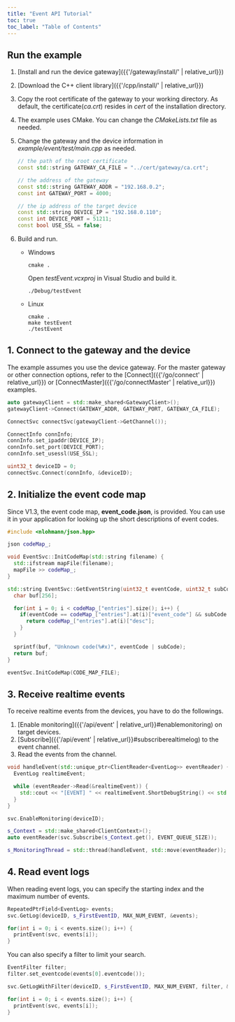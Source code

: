 ```yaml
---
title: "Event API Tutorial"
toc: true
toc_label: "Table of Contents"
---
```


## Run the example

1. [Install and run the device gateway]({{'/gateway/install/' | relative_url}})
2. [Download the C++ client library]({{'/cpp/install/' | relative_url}})
3. Copy the root certificate of the gateway to your working directory. As default, the certificate(_ca.crt_) resides in _cert_ of the installation directory. 
4. The example uses CMake. You can change the _CMakeLists.txt_ file as needed.
5. Change the gateway and the device information in _example/event/test/main.cpp_ as needed.
   
    ```cpp
    // the path of the root certificate
    const std::string GATEWAY_CA_FILE = "../cert/gateway/ca.crt";

    // the address of the gateway
    const std::string GATEWAY_ADDR = "192.168.0.2";
    const int GATEWAY_PORT = 4000;
    
    // the ip address of the target device
    const std::string DEVICE_IP = "192.168.0.110";
    const int DEVICE_PORT = 51211;
    const bool USE_SSL = false;
    ```
6. Build and run.
 
    * Windows
    
      ```
      cmake .
      ```

      Open _testEvent.vcxproj_ in Visual Studio and build it.

      ```
      ./Debug/testEvent
      ```

    * Linux

      ```
      cmake .
      make testEvent
      ./testEvent
      ```

## 1. Connect to the gateway and the device

The example assumes you use the device gateway. For the master gateway or other connection options, refer to the [Connect]({{'/go/connect' | relative_url}}) or [ConnectMaster]({{'/go/connectMaster' | relative_url}}) examples.

  ```cpp
  auto gatewayClient = std::make_shared<GatewayClient>();
  gatewayClient->Connect(GATEWAY_ADDR, GATEWAY_PORT, GATEWAY_CA_FILE);

  ConnectSvc connectSvc(gatewayClient->GetChannel());

  ConnectInfo connInfo;
  connInfo.set_ipaddr(DEVICE_IP);
  connInfo.set_port(DEVICE_PORT);
  connInfo.set_usessl(USE_SSL);

  uint32_t deviceID = 0;
  connectSvc.Connect(connInfo, &deviceID);
  ```  

## 2. Initialize the event code map

Since V1.3, the event code map, __event_code.json__, is provided. You can use it in your application for looking up the short descriptions of event codes.

  ```cpp
  #include <nlohmann/json.hpp>

  json codeMap_;

  void EventSvc::InitCodeMap(std::string filename) {
    std::ifstream mapFile(filename);
    mapFile >> codeMap_;
  }

  std::string EventSvc::GetEventString(uint32_t eventCode, uint32_t subCode) {
    char buf[256];

    for(int i = 0; i < codeMap_["entries"].size(); i++) {
      if(eventCode == codeMap_["entries"].at(i)["event_code"] && subCode == codeMap_["entries"].at(i)["sub_code"]) {
        return codeMap_["entries"].at(i)["desc"];
      }
    }

    sprintf(buf, "Unknown code(%#x)", eventCode | subCode);
    return buf;
  }

  eventSvc.InitCodeMap(CODE_MAP_FILE);
  ```

## 3. Receive realtime events

To receive realtime events from the devices, you have to do the followings.

1. [Enable monitoring]({{'/api/event' | relative_url}}#enablemonitoring) on target devices.
2. [Subscribe]({{'/api/event' | relative_url}}#subscriberealtimelog) to the event channel.
3. Read the events from the channel.

  ```cpp
  void handleEvent(std::unique_ptr<ClientReader<EventLog>> eventReader) {
    EventLog realtimeEvent;

    while (eventReader->Read(&realtimeEvent)) {
      std::cout << "[EVENT] " << realtimeEvent.ShortDebugString() << std::endl;
    }
  }

  svc.EnableMonitoring(deviceID);

  s_Context = std::make_shared<ClientContext>();
  auto eventReader(svc.Subscribe(s_Context.get(), EVENT_QUEUE_SIZE));

  s_MonitoringThread = std::thread(handleEvent, std::move(eventReader));
  ```

## 4. Read event logs

When reading event logs, you can specify the starting index and the maximum number of events.

  ```cpp
  RepeatedPtrField<EventLog> events;
  svc.GetLog(deviceID, s_FirstEventID, MAX_NUM_EVENT, &events);

  for(int i = 0; i < events.size(); i++) {
    printEvent(svc, events[i]);
  }
  ```

You can also specify a filter to limit your search.

  ```cpp
  EventFilter filter;
  filter.set_eventcode(events[0].eventcode());

  svc.GetLogWithFilter(deviceID, s_FirstEventID, MAX_NUM_EVENT, filter, &events);

  for(int i = 0; i < events.size(); i++) {
    printEvent(svc, events[i]);
  }
  ```
